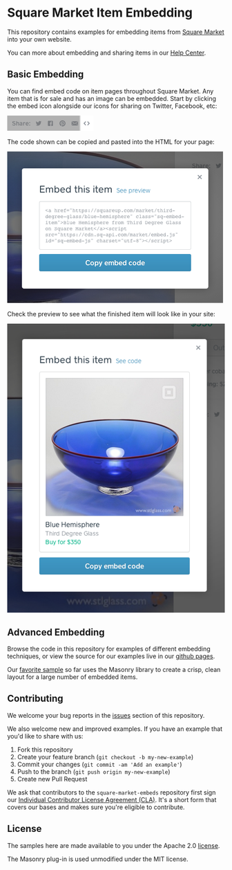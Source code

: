 Square Market Item Embedding
============================

This repository contains examples for embedding items from
[Square Market][market] into your own website.

You can more about embedding and sharing items in our
[Help Center][help-center].

Basic Embedding
---------------

You can find embed code on item pages throughout Square Market. Any item that is
for sale and has an image can be embedded. Start by clicking the embed icon
alongside our icons for sharing on Twitter, Facebook, etc:

<img src="embed-button.png">

The code shown can be copied and pasted into the HTML for your page:

<img src="embed-modal.png">

Check the preview to see what the finished item will look like in your site:

<img src="embed-preview.png">


Advanced Embedding
------------------

Browse the code in this repository for examples of different embedding
techniques, or view the source for our examples live in our
[github pages](https://square.github.io/square-market-embeds).

Our [favorite sample][masonry-sample] so far uses the Masonry library to create
a crisp, clean layout for a large number of embedded items.


Contributing
------------

We welcome your bug reports in the [issues][issues] section of this repository.

We also welcome new and improved examples. If you have an example that you'd
like to share with us:

1. Fork this repository
1. Create your feature branch (`git checkout -b my-new-example`)
1. Commit your changes (`git commit -am 'Add an example'`)
1. Push to the branch (`git push origin my-new-example`)
1. Create new Pull Request

We ask that contributors to the `square-market-embeds` repository first sign our
[Individual Contributor License Agreement (CLA)][cla].  It's a short form that
covers our bases and makes sure you're eligible to contribute.


License
-------

The samples here are made available to you under the Apache 2.0 [license](LICENSE).

The Masonry plug-in is used unmodified under the MIT license.



[market]: https://squareup.com/market
[help-center]: https://squareup.com/help/en-us/article/5168-share-items-from-square-market
[masonry-sample]: https://square.github.io/square-market-embeds/example-masonry
[cla]: https://spreadsheets.google.com/spreadsheet/viewform?formkey=dDViT2xzUHAwRkI3X3k5Z0lQM091OGc6MQ&ndplr=1
[issues]: https://github.com/square/square-market-embeds/issues
